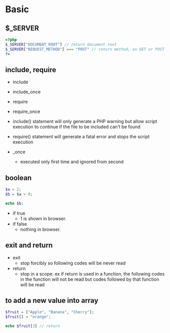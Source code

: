 # Basic

## $_SERVER

``` php
<?php
$_SERVER["DOCUMENT_ROOT"] // return document root
$_SERVER["REQUEST_METHOD"] === "POST" // return method, ex GET or POST
?>
```

## include, require

- include
- include_once
- require
- require_once

- include() statement will only generate a PHP warning but allow script execution to continue if the file to be included can't be found
- require() statement will generate a fatal error and stops the script execution

- _once
    - executed only first time and ignored from second

## boolean

``` php
$a = 2; 
$b = $a > 0; 

echo $b;
```

- if true
    - 1 is shown in browser.
- if false
    - nothing in browser.

## exit and return

- exit
    - stop forcibly so following codes will be never read
- return
    - stop in a scope. ex if return is used in a function, the following codes in the function will not be read but codes followed by that function will be read

## to add a new value into array

```php
$fruit = ["Apple", "Banana", "Cherry"];
$fruit[] = "orange";  

echo $fruit[3] // return
```
